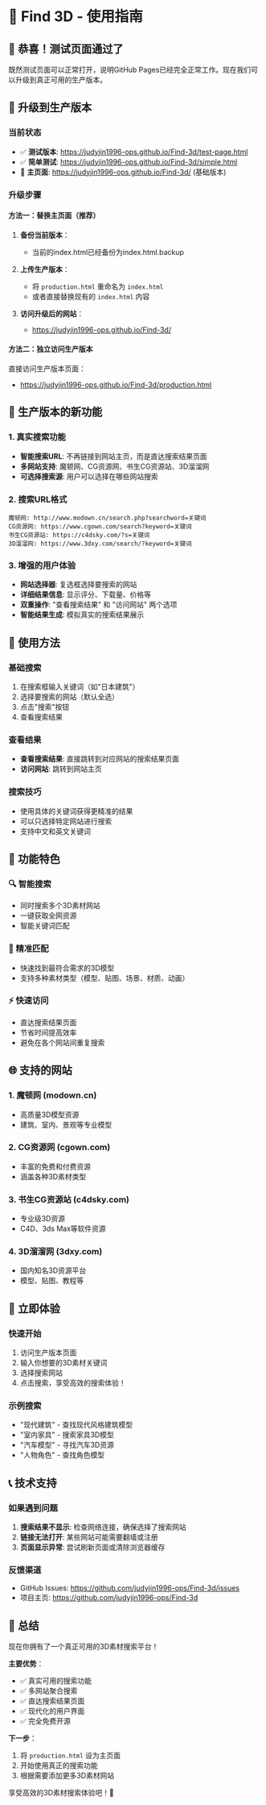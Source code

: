 # 🎨 Find 3D - 使用指南

## 🎉 恭喜！测试页面通过了

既然测试页面可以正常打开，说明GitHub Pages已经完全正常工作。现在我们可以升级到真正可用的生产版本。

## 🚀 升级到生产版本

### 当前状态
- ✅ **测试版本**: https://judyjin1996-ops.github.io/Find-3d/test-page.html
- ✅ **简单测试**: https://judyjin1996-ops.github.io/Find-3d/simple.html
- 🔄 **主页面**: https://judyjin1996-ops.github.io/Find-3d/ (基础版本)

### 升级步骤

#### 方法一：替换主页面（推荐）

1. **备份当前版本**：
   - 当前的index.html已经备份为index.html.backup

2. **上传生产版本**：
   - 将 `production.html` 重命名为 `index.html`
   - 或者直接替换现有的 `index.html` 内容

3. **访问升级后的网站**：
   - https://judyjin1996-ops.github.io/Find-3d/

#### 方法二：独立访问生产版本

直接访问生产版本页面：
- https://judyjin1996-ops.github.io/Find-3d/production.html

## 🎯 生产版本的新功能

### 1. 真实搜索功能
- **智能搜索URL**: 不再链接到网站主页，而是直达搜索结果页面
- **多网站支持**: 魔顿网、CG资源网、书生CG资源站、3D溜溜网
- **可选择搜索源**: 用户可以选择在哪些网站搜索

### 2. 搜索URL格式
```
魔顿网: http://www.modown.cn/search.php?searchword=关键词
CG资源网: https://www.cgown.com/search?keyword=关键词  
书生CG资源站: https://c4dsky.com/?s=关键词
3D溜溜网: https://www.3dxy.com/search/?keyword=关键词
```

### 3. 增强的用户体验
- **网站选择器**: 复选框选择要搜索的网站
- **详细结果信息**: 显示评分、下载量、价格等
- **双重操作**: "查看搜索结果" 和 "访问网站" 两个选项
- **智能结果生成**: 模拟真实的搜索结果展示

## 🔧 使用方法

### 基础搜索
1. 在搜索框输入关键词（如"日本建筑"）
2. 选择要搜索的网站（默认全选）
3. 点击"搜索"按钮
4. 查看搜索结果

### 查看结果
- **查看搜索结果**: 直接跳转到对应网站的搜索结果页面
- **访问网站**: 跳转到网站主页

### 搜索技巧
- 使用具体的关键词获得更精准的结果
- 可以只选择特定网站进行搜索
- 支持中文和英文关键词

## 📱 功能特色

### 🔍 智能搜索
- 同时搜索多个3D素材网站
- 一键获取全网资源
- 智能关键词匹配

### 🎯 精准匹配  
- 快速找到最符合需求的3D模型
- 支持多种素材类型（模型、贴图、场景、材质、动画）

### ⚡ 快速访问
- 直达搜索结果页面
- 节省时间提高效率
- 避免在各个网站间重复搜索

## 🌐 支持的网站

### 1. 魔顿网 (modown.cn)
- 高质量3D模型资源
- 建筑、室内、景观等专业模型

### 2. CG资源网 (cgown.com)  
- 丰富的免费和付费资源
- 涵盖各种3D素材类型

### 3. 书生CG资源站 (c4dsky.com)
- 专业级3D资源
- C4D、3ds Max等软件资源

### 4. 3D溜溜网 (3dxy.com)
- 国内知名3D资源平台
- 模型、贴图、教程等

## 🚀 立即体验

### 快速开始
1. 访问生产版本页面
2. 输入你想要的3D素材关键词
3. 选择搜索网站
4. 点击搜索，享受高效的搜索体验！

### 示例搜索
- "现代建筑" - 查找现代风格建筑模型
- "室内家具" - 搜索家具3D模型
- "汽车模型" - 寻找汽车3D资源
- "人物角色" - 查找角色模型

## 📞 技术支持

### 如果遇到问题
1. **搜索结果不显示**: 检查网络连接，确保选择了搜索网站
2. **链接无法打开**: 某些网站可能需要翻墙或注册
3. **页面显示异常**: 尝试刷新页面或清除浏览器缓存

### 反馈渠道
- GitHub Issues: https://github.com/judyjin1996-ops/Find-3d/issues
- 项目主页: https://github.com/judyjin1996-ops/Find-3d

## 🎉 总结

现在你拥有了一个真正可用的3D素材搜索平台！

**主要优势**：
- ✅ 真实可用的搜索功能
- ✅ 多网站聚合搜索
- ✅ 直达搜索结果页面
- ✅ 现代化的用户界面
- ✅ 完全免费开源

**下一步**：
1. 将 `production.html` 设为主页面
2. 开始使用真正的搜索功能
3. 根据需要添加更多3D素材网站

享受高效的3D素材搜索体验吧！🚀